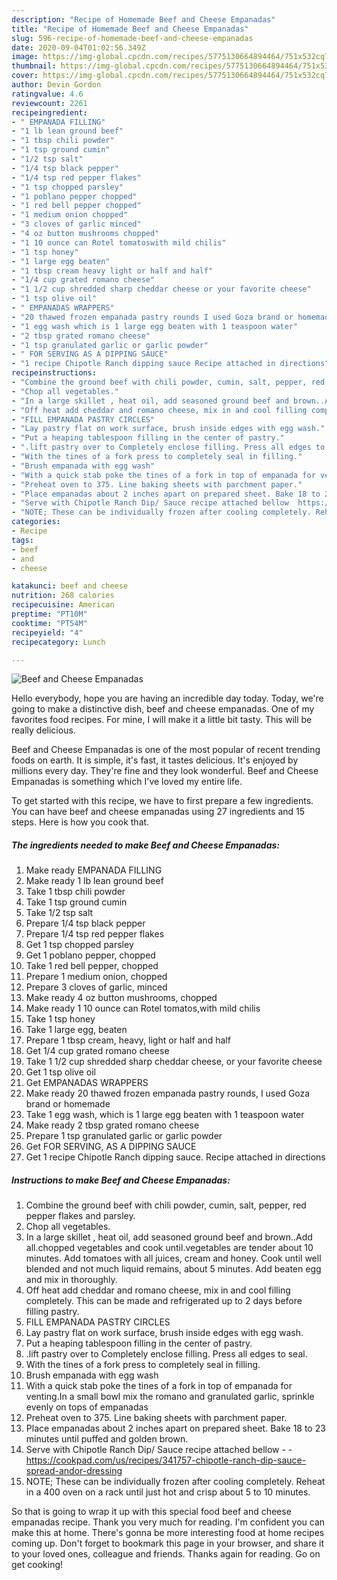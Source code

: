```yaml
---
description: "Recipe of Homemade Beef and Cheese Empanadas"
title: "Recipe of Homemade Beef and Cheese Empanadas"
slug: 596-recipe-of-homemade-beef-and-cheese-empanadas
date: 2020-09-04T01:02:56.349Z
image: https://img-global.cpcdn.com/recipes/5775130664894464/751x532cq70/beef-and-cheese-empanadas-recipe-main-photo.jpg
thumbnail: https://img-global.cpcdn.com/recipes/5775130664894464/751x532cq70/beef-and-cheese-empanadas-recipe-main-photo.jpg
cover: https://img-global.cpcdn.com/recipes/5775130664894464/751x532cq70/beef-and-cheese-empanadas-recipe-main-photo.jpg
author: Devin Gordon
ratingvalue: 4.6
reviewcount: 2261
recipeingredient:
- " EMPANADA FILLING"
- "1 lb lean ground beef"
- "1 tbsp chili powder"
- "1 tsp ground cumin"
- "1/2 tsp salt"
- "1/4 tsp black pepper"
- "1/4 tsp red pepper flakes"
- "1 tsp chopped parsley"
- "1 poblano pepper chopped"
- "1 red bell pepper chopped"
- "1 medium onion chopped"
- "3 cloves of garlic minced"
- "4 oz button mushrooms chopped"
- "1 10 ounce can Rotel tomatoswith mild chilis"
- "1 tsp honey"
- "1 large egg beaten"
- "1 tbsp cream heavy light or half and half"
- "1/4 cup grated romano cheese"
- "1 1/2 cup shredded sharp cheddar cheese or your favorite cheese"
- "1 tsp olive oil"
- " EMPANADAS WRAPPERS"
- "20 thawed frozen empanada pastry rounds I used Goza brand or homemade"
- "1 egg wash which is 1 large egg beaten with 1 teaspoon water"
- "2 tbsp grated romano cheese"
- "1 tsp granulated garlic or garlic powder"
- " FOR SERVING AS A DIPPING SAUCE"
- "1 recipe Chipotle Ranch dipping sauce Recipe attached in directions"
recipeinstructions:
- "Combine the ground beef with chili powder, cumin, salt, pepper, red pepper flakes and parsley."
- "Chop all vegetables."
- "In a large skillet , heat oil, add seasoned ground beef and brown..Add all.chopped vegetables and cook until.vegetables are tender about 10 minutes. Add tomatoes with all juices, cream and honey. Cook until well blended and not much liquid remains, about 5 minutes. Add beaten egg and mix in thoroughly."
- "Off heat add cheddar and romano cheese, mix in and cool filling completely. This can be made and refrigerated up to 2 days before filling pastry."
- "FILL EMPANADA PASTRY CIRCLES"
- "Lay pastry flat on work surface, brush inside edges with egg wash."
- "Put a heaping tablespoon filling in the center of pastry."
- ".lift pastry over to Completely enclose filling. Press all edges to seal."
- "With the tines of a fork press to completely seal in filling."
- "Brush empanada with egg wash"
- "With a quick stab poke the tines of a fork in top of empanada for venting.In a small bowl mix the romano and granulated garlic, sprinkle evenly on tops of empanadas"
- "Preheat oven to 375. Line baking sheets with parchment paper."
- "Place empanadas about 2 inches apart on prepared sheet. Bake 18 to 23 minutes until puffed and golden brown."
- "Serve with Chipotle Ranch Dip/ Sauce recipe attached bellow  https://cookpad.com/us/recipes/341757-chipotle-ranch-dip-sauce-spread-andor-dressing"
- "NOTE; These can be individually frozen after cooling completely. Reheat in a 400 oven on a rack until just hot and crisp about 5 to 10 minutes."
categories:
- Recipe
tags:
- beef
- and
- cheese

katakunci: beef and cheese 
nutrition: 268 calories
recipecuisine: American
preptime: "PT10M"
cooktime: "PT54M"
recipeyield: "4"
recipecategory: Lunch

---
```



![Beef and Cheese Empanadas](https://img-global.cpcdn.com/recipes/5775130664894464/751x532cq70/beef-and-cheese-empanadas-recipe-main-photo.jpg)

Hello everybody, hope you are having an incredible day today. Today, we're going to make a distinctive dish, beef and cheese empanadas. One of my favorites food recipes. For mine, I will make it a little bit tasty. This will be really delicious.

Beef and Cheese Empanadas is one of the most popular of recent trending foods on earth. It is simple, it's fast, it tastes delicious. It's enjoyed by millions every day. They're fine and they look wonderful. Beef and Cheese Empanadas is something which I've loved my entire life.




To get started with this recipe, we have to first prepare a few ingredients. You can have beef and cheese empanadas using 27 ingredients and 15 steps. Here is how you cook that.

<!--inarticleads1-->

##### The ingredients needed to make Beef and Cheese Empanadas:

1. Make ready  EMPANADA FILLING
1. Make ready 1 lb lean ground beef
1. Take 1 tbsp chili powder
1. Take 1 tsp ground cumin
1. Take 1/2 tsp salt
1. Prepare 1/4 tsp black pepper
1. Prepare 1/4 tsp red pepper flakes
1. Get 1 tsp chopped parsley
1. Get 1 poblano pepper, chopped
1. Take 1 red bell pepper, chopped
1. Prepare 1 medium onion, chopped
1. Prepare 3 cloves of garlic, minced
1. Make ready 4 oz button mushrooms, chopped
1. Make ready 1 10 ounce can Rotel tomatos,with mild chilis
1. Take 1 tsp honey
1. Take 1 large egg, beaten
1. Prepare 1 tbsp cream, heavy, light or half and half
1. Get 1/4 cup grated romano cheese
1. Take 1 1/2 cup shredded sharp cheddar cheese, or your favorite cheese
1. Get 1 tsp olive oil
1. Get  EMPANADAS WRAPPERS
1. Make ready 20 thawed frozen empanada pastry rounds, I used Goza brand or homemade
1. Take 1 egg wash, which is 1 large egg beaten with 1 teaspoon water
1. Make ready 2 tbsp grated romano cheese
1. Prepare 1 tsp granulated garlic or garlic powder
1. Get  FOR SERVING, AS A DIPPING SAUCE
1. Get 1 recipe Chipotle Ranch dipping sauce. Recipe attached in directions




<!--inarticleads2-->

##### Instructions to make Beef and Cheese Empanadas:

1. Combine the ground beef with chili powder, cumin, salt, pepper, red pepper flakes and parsley.
1. Chop all vegetables.
1. In a large skillet , heat oil, add seasoned ground beef and brown..Add all.chopped vegetables and cook until.vegetables are tender about 10 minutes. Add tomatoes with all juices, cream and honey. Cook until well blended and not much liquid remains, about 5 minutes. Add beaten egg and mix in thoroughly.
1. Off heat add cheddar and romano cheese, mix in and cool filling completely. This can be made and refrigerated up to 2 days before filling pastry.
1. FILL EMPANADA PASTRY CIRCLES
1. Lay pastry flat on work surface, brush inside edges with egg wash.
1. Put a heaping tablespoon filling in the center of pastry.
1. .lift pastry over to Completely enclose filling. Press all edges to seal.
1. With the tines of a fork press to completely seal in filling.
1. Brush empanada with egg wash
1. With a quick stab poke the tines of a fork in top of empanada for venting.In a small bowl mix the romano and granulated garlic, sprinkle evenly on tops of empanadas
1. Preheat oven to 375. Line baking sheets with parchment paper.
1. Place empanadas about 2 inches apart on prepared sheet. Bake 18 to 23 minutes until puffed and golden brown.
1. Serve with Chipotle Ranch Dip/ Sauce recipe attached bellow -  - https://cookpad.com/us/recipes/341757-chipotle-ranch-dip-sauce-spread-andor-dressing
1. NOTE; These can be individually frozen after cooling completely. Reheat in a 400 oven on a rack until just hot and crisp about 5 to 10 minutes.




So that is going to wrap it up with this special food beef and cheese empanadas recipe. Thank you very much for reading. I'm confident you can make this at home. There's gonna be more interesting food at home recipes coming up. Don't forget to bookmark this page in your browser, and share it to your loved ones, colleague and friends. Thanks again for reading. Go on get cooking!
